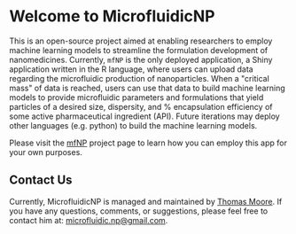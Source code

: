 # Welcome to MicrofluidicNP

This is an open-source project aimed at enabling researchers to employ machine learning models to streamline the formulation development of nanomedicines. 
Currently, `mfNP` is the only deployed application, a Shiny application written in the R language, where users can upload data regarding the microfluidic production of nanoparticles. When a "critical mass" of data is reached, users can use that data to build machine learning models to provide microfluidic parameters and formulations that yield particles of a desired size, dispersity, and % encapsulation efficiency of some active pharmaceutical ingredient (API).
Future iterations may deploy other languages (e.g. python) to build the machine learning models.

Please visit the [mfNP](https://github.com/MicrofluidicNP/mfNP) project page to learn how you can employ this app for your own purposes.

## Contact Us

Currently, MicrofluidicNP is managed and maintained by [Thomas Moore](na). If you have any questions, comments, or suggestions, please feel free to contact him at: [microfluidic.np@gmail.com](mailto:microfluidic.np@gmail.com). 

<!--
**MicrofluidicNP/MicrofluidicNP** is a ✨ _special_ ✨ repository because its `README.md` (this file) appears on your GitHub profile.

Here are some ideas to get you started:

- 🔭 I’m currently working on ...
- 🌱 I’m currently learning ...
- 👯 I’m looking to collaborate on ...
- 🤔 I’m looking for help with ...
- 💬 Ask me about ...
- 📫 How to reach me: ...
- 😄 Pronouns: ...
- ⚡ Fun fact: ...
-->
